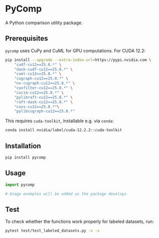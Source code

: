 # PyComp

A Python comparison utility package.

## Prerequisites

`pycomp` uses CuPy and CuML for GPU computations.
For CUDA 12.2:

```sh
pip install --upgrade --extra-index-url=https://pypi.nvidia.com \
    "cudf-cu12==25.8.*" \
    "dask-cudf-cu12==25.8.*" \
    "cuml-cu12==25.8.*" \
    "cugraph-cu12==25.8.*" \
    "nx-cugraph-cu12==25.8.*" \
    "cuxfilter-cu12==25.8.*" \
    "cucim-cu12==25.8.*" \
    "pylibraft-cu12==25.8.*" \
    "raft-dask-cu12==25.8.*" \
    "cuvs-cu12==25.8.*"\
    "pylibcugraph-cu12==25.8.*"
```

This requires `cuda-toolkit`, installable e.g. via `conda`:
```sh
conda install nvidia/label/cuda-12.2.2::cuda-toolkit
```

## Installation

```bash
pip install pycomp
```

## Usage

```python
import pycomp

# Usage examples will be added as the package develops
```



## Test

To check whether the functions work properly for labeled datasets, run:

```bash
pytest test/test_labeled_datasets.py -v -s
```

